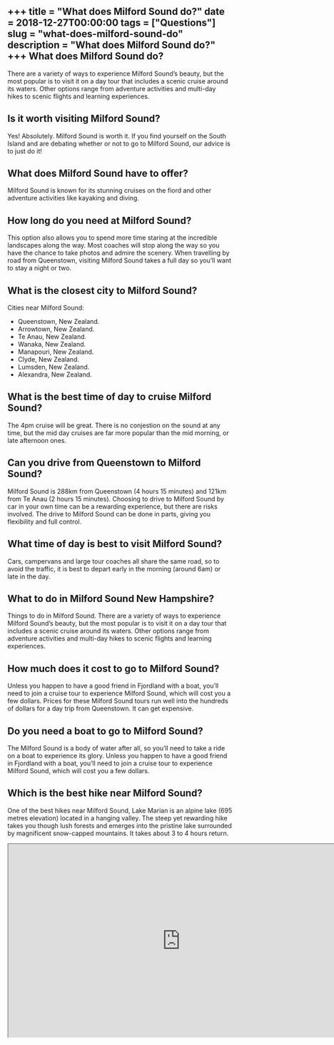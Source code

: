 +++
title = "What does Milford Sound do?"
date = 2018-12-27T00:00:00
tags = ["Questions"]
slug = "what-does-milford-sound-do"
description = "What does Milford Sound do?"
+++
What does Milford Sound do?
---------------------------

There are a variety of ways to experience Milford Sound’s beauty, but the most popular is to visit it on a day tour that includes a scenic cruise around its waters. Other options range from adventure activities and multi-day hikes to scenic flights and learning experiences.

Is it worth visiting Milford Sound?
-----------------------------------

Yes! Absolutely. Milford Sound is worth it. If you find yourself on the South Island and are debating whether or not to go to Milford Sound, our advice is to just do it!

What does Milford Sound have to offer?
--------------------------------------

Milford Sound is known for its stunning cruises on the fiord and other adventure activities like kayaking and diving.

How long do you need at Milford Sound?
--------------------------------------

This option also allows you to spend more time staring at the incredible landscapes along the way. Most coaches will stop along the way so you have the chance to take photos and admire the scenery. When travelling by road from Queenstown, visiting Milford Sound takes a full day so you’ll want to stay a night or two.

What is the closest city to Milford Sound?
------------------------------------------

Cities near Milford Sound:

- Queenstown, New Zealand.
- Arrowtown, New Zealand.
- Te Anau, New Zealand.
- Wanaka, New Zealand.
- Manapouri, New Zealand.
- Clyde, New Zealand.
- Lumsden, New Zealand.
- Alexandra, New Zealand.

What is the best time of day to cruise Milford Sound?
-----------------------------------------------------

The 4pm cruise will be great. There is no conjestion on the sound at any time, but the mid day cruises are far more popular than the mid morning, or late afternoon ones.

Can you drive from Queenstown to Milford Sound?
-----------------------------------------------

Milford Sound is 288km from Queenstown (4 hours 15 minutes) and 121km from Te Anau (2 hours 15 minutes). Choosing to drive to Milford Sound by car in your own time can be a rewarding experience, but there are risks involved. The drive to Milford Sound can be done in parts, giving you flexibility and full control.

What time of day is best to visit Milford Sound?
------------------------------------------------

Cars, campervans and large tour coaches all share the same road, so to avoid the traffic, it is best to depart early in the morning (around 6am) or late in the day.

What to do in Milford Sound New Hampshire?
------------------------------------------

Things to do in Milford Sound. There are a variety of ways to experience Milford Sound’s beauty, but the most popular is to visit it on a day tour that includes a scenic cruise around its waters. Other options range from adventure activities and multi-day hikes to scenic flights and learning experiences.

How much does it cost to go to Milford Sound?
---------------------------------------------

Unless you happen to have a good friend in Fjordland with a boat, you’ll need to join a cruise tour to experience Milford Sound, which will cost you a few dollars. Prices for these Milford Sound tours run well into the hundreds of dollars for a day trip from Queenstown. It can get expensive.

Do you need a boat to go to Milford Sound?
------------------------------------------

The Milford Sound is a body of water after all, so you’ll need to take a ride on a boat to experience its glory. Unless you happen to have a good friend in Fjordland with a boat, you’ll need to join a cruise tour to experience Milford Sound, which will cost you a few dollars.

Which is the best hike near Milford Sound?
------------------------------------------

One of the best hikes near Milford Sound, Lake Marian is an alpine lake (695 metres elevation) located in a hanging valley. The steep yet rewarding hike takes you though lush forests and emerges into the pristine lake surrounded by magnificent snow-capped mountains. It takes about 3 to 4 hours return.

<iframe allow="accelerometer; autoplay; clipboard-write; encrypted-media; gyroscope; picture-in-picture" allowfullscreen="" class="__youtube_prefs__  epyt-is-override  no-lazyload" data-no-lazy="1" data-origheight="433" data-origwidth="770" data-skipgform_ajax_framebjll="" height="433" id="_ytid_54064" loading="lazy" src="https://www.youtube.com/embed/uoYZMEvzxCE?enablejsapi=1&autoplay=0&cc_load_policy=0&cc_lang_pref=&iv_load_policy=1&loop=0&modestbranding=0&rel=1&fs=1&playsinline=0&autohide=2&theme=dark&color=red&controls=1&" title="YouTube player" width="770"></iframe>